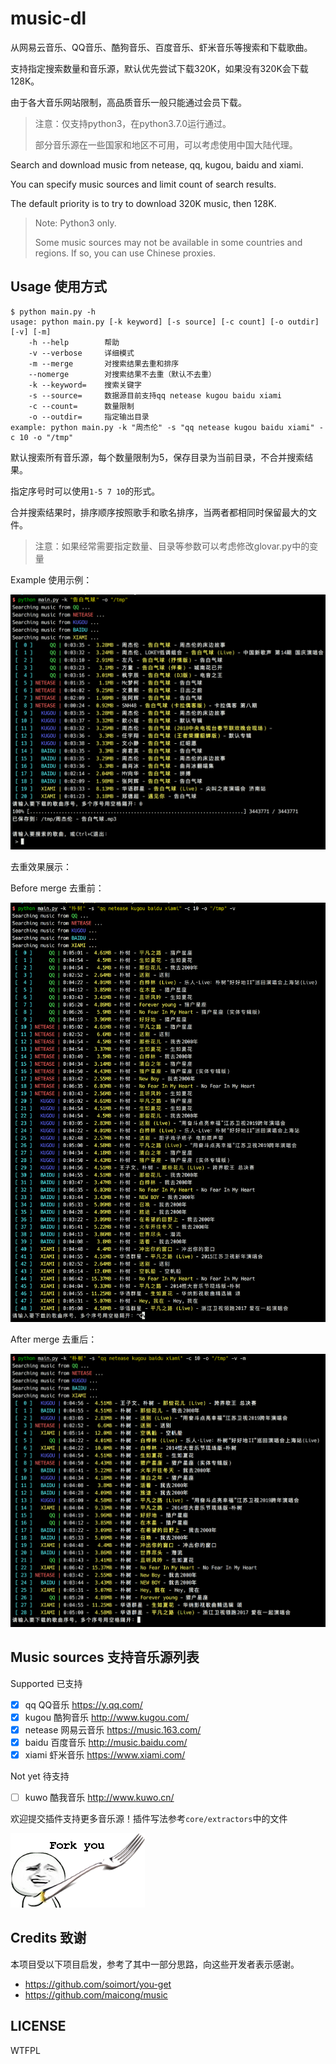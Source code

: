 # music-dl
从网易云音乐、QQ音乐、酷狗音乐、百度音乐、虾米音乐等搜索和下载歌曲。

支持指定搜索数量和音乐源，默认优先尝试下载320K，如果没有320K会下载128K。

由于各大音乐网站限制，高品质音乐一般只能通过会员下载。

> 注意：仅支持python3，在python3.7.0运行通过。
> 
> 部分音乐源在一些国家和地区不可用，可以考虑使用中国大陆代理。

Search and download music from netease, qq, kugou, baidu and xiami.

You can specify music sources and limit count of search results. 

The default priority is to try to download 320K music, then 128K.

> Note: Python3 only. 
> 
> Some music sources may not be available in some countries and regions. If so, you can use Chinese proxies.

## Usage 使用方式
```
$ python main.py -h
usage: python main.py [-k keyword] [-s source] [-c count] [-o outdir] [-v] [-m]
	-h --help        帮助
	-v --verbose     详细模式
	-m --merge       对搜索结果去重和排序
	--nomerge        对搜索结果不去重（默认不去重）
	-k --keyword=    搜索关键字
	-s --source=     数据源目前支持qq netease kugou baidu xiami
	-c --count=      数量限制
	-o --outdir=     指定输出目录
example: python main.py -k "周杰伦" -s "qq netease kugou baidu xiami" -c 10 -o "/tmp"
```

默认搜索所有音乐源，每个数量限制为5，保存目录为当前目录，不合并搜索结果。

指定序号时可以使用`1-5 7 10`的形式。

合并搜索结果时，排序顺序按照歌手和歌名排序，当两者都相同时保留最大的文件。

> 注意：如果经常需要指定数量、目录等参数可以考虑修改glovar.py中的变量

Example 使用示例：

![](./docs/preview.png)

去重效果展示：

Before merge 去重前：

![](./docs/normal.png)

After merge 去重后：

![](./docs/merge.png)

## Music sources 支持音乐源列表
Supported 已支持
- [x] qq       QQ音乐 <https://y.qq.com/>
- [x] kugou    酷狗音乐 <http://www.kugou.com/>
- [x] netease  网易云音乐 <https://music.163.com/>
- [x] baidu    百度音乐 <http://music.baidu.com/>
- [x] xiami    虾米音乐 <https://www.xiami.com/>

Not yet 待支持
- [ ] kuwo     酷我音乐 <http://www.kuwo.cn/>

欢迎提交插件支持更多音乐源！插件写法参考`core/extractors`中的文件

![](./docs/fork.png)

## Credits 致谢
本项目受以下项目启发，参考了其中一部分思路，向这些开发者表示感谢。
- <https://github.com/soimort/you-get>
- <https://github.com/maicong/music>

## LICENSE

WTFPL
